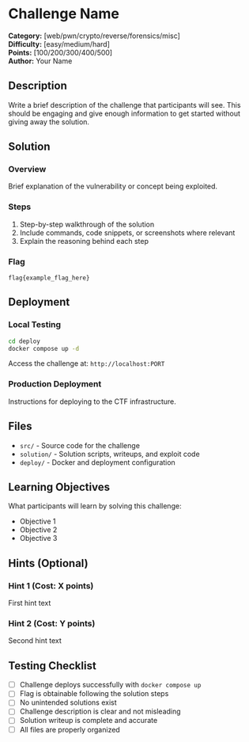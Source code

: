 # Challenge Name

**Category:** [web/pwn/crypto/reverse/forensics/misc]  
**Difficulty:** [easy/medium/hard]  
**Points:** [100/200/300/400/500]  
**Author:** Your Name

## Description

Write a brief description of the challenge that participants will see. This should be engaging and give enough information to get started without giving away the solution.

## Solution

### Overview
Brief explanation of the vulnerability or concept being exploited.

### Steps
1. Step-by-step walkthrough of the solution
2. Include commands, code snippets, or screenshots where relevant
3. Explain the reasoning behind each step

### Flag
`flag{example_flag_here}`

## Deployment

### Local Testing
```bash
cd deploy
docker compose up -d
```

Access the challenge at: `http://localhost:PORT`

### Production Deployment
Instructions for deploying to the CTF infrastructure.

## Files

- `src/` - Source code for the challenge
- `solution/` - Solution scripts, writeups, and exploit code
- `deploy/` - Docker and deployment configuration

## Learning Objectives

What participants will learn by solving this challenge:
- Objective 1
- Objective 2
- Objective 3

## Hints (Optional)

### Hint 1 (Cost: X points)
First hint text

### Hint 2 (Cost: Y points)
Second hint text

## Testing Checklist

- [ ] Challenge deploys successfully with `docker compose up`
- [ ] Flag is obtainable following the solution steps
- [ ] No unintended solutions exist
- [ ] Challenge description is clear and not misleading
- [ ] Solution writeup is complete and accurate
- [ ] All files are properly organized
